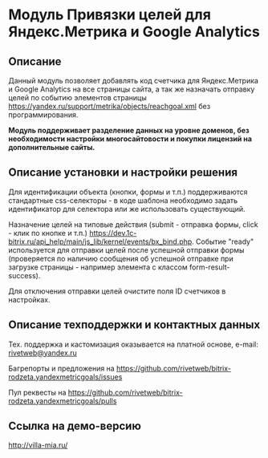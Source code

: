 ﻿
# Модуль Привязки целей для Яндекс.Метрика и Google Analytics

## Описание

Данный модуль позволяет добавлять код счетчика для Яндекс.Метрика и Google Analytics на все страницы сайта, а так же назначать отправку целей по событию элементов страницы https://yandex.ru/support/metrika/objects/reachgoal.xml без программирования.

**Модуль поддерживает разделение данных на уровне доменов, без необходимости настройки многосайтовости и покупки лицензий на дополнительные сайты.**

## Описание установки и настройки решения

Для идентификации объекта (кнопки, формы и т.п.) поддерживаются стандартные css-селекторы - в коде шаблона необходимо задать идентификатор для селектора или же использовать существующий. 

Назначение целей на типовые действия (submit - отправка формы, click - клик по кнопке и т.п.) https://dev.1c-bitrix.ru/api_help/main/js_lib/kernel/events/bx_bind.php. Событие "ready" используется для отправки целей после успешной отправки формы (проверяется по наличию сообщения об успешной отправке при загрузке страницы - например элемента с классом form-result-success).

Для отключения отправки целей очистите поля ID счетчиков в настройках.

## Описание техподдержки и контактных данных

Тех. поддержка и кастомизация оказывается на платной основе, e-mail: rivetweb@yandex.ru

Багрепорты и предложения на https://github.com/rivetweb/bitrix-rodzeta.yandexmetricgoals/issues

Пул реквесты на https://github.com/rivetweb/bitrix-rodzeta.yandexmetricgoals/pulls

## Ссылка на демо-версию

http://villa-mia.ru/
